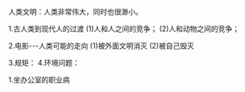 人类文明：人类非常伟大，同时也很渺小。

1.古人类到现代人的过渡
  (1)人和人之间的竞争；
  (2)人和动物之间的竞争；

2.电影---人类可能的走向
  (1)被外面文明消灭
  (2)被自己毁灭

3.规矩：
4.环境问题：

1.坐办公室的职业病